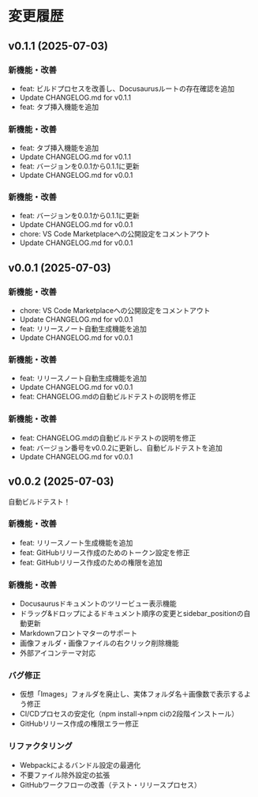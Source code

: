 # 変更履歴

## v0.1.1 (2025-07-03)

### 新機能・改善
- feat: ビルドプロセスを改善し、Docusaurusルートの存在確認を追加
- Update CHANGELOG.md for v0.1.1
- feat: タブ挿入機能を追加

### 新機能・改善
- feat: タブ挿入機能を追加
- Update CHANGELOG.md for v0.1.1
- feat: バージョンを0.0.1から0.1.1に更新
- Update CHANGELOG.md for v0.0.1

### 新機能・改善
- feat: バージョンを0.0.1から0.1.1に更新
- Update CHANGELOG.md for v0.0.1
- chore: VS Code Marketplaceへの公開設定をコメントアウト
- Update CHANGELOG.md for v0.0.1

## v0.0.1 (2025-07-03)

### 新機能・改善
- chore: VS Code Marketplaceへの公開設定をコメントアウト
- Update CHANGELOG.md for v0.0.1
- feat: リリースノート自動生成機能を追加
- Update CHANGELOG.md for v0.0.1

### 新機能・改善
- feat: リリースノート自動生成機能を追加
- Update CHANGELOG.md for v0.0.1
- feat: CHANGELOG.mdの自動ビルドテストの説明を修正

### 新機能・改善
- feat: CHANGELOG.mdの自動ビルドテストの説明を修正
- feat: バージョン番号をv0.0.2に更新し、自動ビルドテストを追加
- Update CHANGELOG.md for v0.0.1

## v0.0.2 (2025-07-03)
自動ビルドテスト！

### 新機能・改善
- feat: リリースノート生成機能を追加
- feat: GitHubリリース作成のためのトークン設定を修正
- feat: GitHubリリース作成のための権限を追加

### 新機能・改善
- Docusaurusドキュメントのツリービュー表示機能
- ドラッグ&ドロップによるドキュメント順序の変更とsidebar_positionの自動更新
- Markdownフロントマターのサポート
- 画像フォルダ・画像ファイルの右クリック削除機能
- 外部アイコンテーマ対応

### バグ修正
- 仮想「Images」フォルダを廃止し、実体フォルダ名＋画像数で表示するよう修正
- CI/CDプロセスの安定化（npm install→npm ciの2段階インストール）
- GitHubリリース作成の権限エラー修正

### リファクタリング
- Webpackによるバンドル設定の最適化
- 不要ファイル除外設定の拡張
- GitHubワークフローの改善（テスト・リリースプロセス）